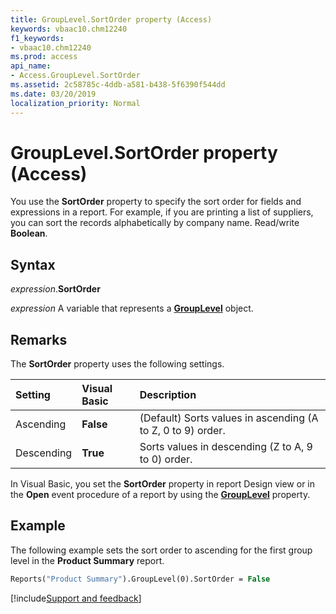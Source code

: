 ```yaml
---
title: GroupLevel.SortOrder property (Access)
keywords: vbaac10.chm12240
f1_keywords:
- vbaac10.chm12240
ms.prod: access
api_name:
- Access.GroupLevel.SortOrder
ms.assetid: 2c58785c-4ddb-a581-b438-5f6390f544dd
ms.date: 03/20/2019
localization_priority: Normal
---
```



# GroupLevel.SortOrder property (Access)

You use the **SortOrder** property to specify the sort order for fields and expressions in a report. For example, if you are printing a list of suppliers, you can sort the records alphabetically by company name. Read/write **Boolean**.


## Syntax

_expression_.**SortOrder**

_expression_ A variable that represents a **[GroupLevel](Access.GroupLevel.md)** object.


## Remarks

The **SortOrder** property uses the following settings.

|Setting|Visual Basic|Description|
|:-----|:-----|:-----|
|Ascending|**False**|(Default) Sorts values in ascending (A to Z, 0 to 9) order.|
|Descending|**True**|Sorts values in descending (Z to A, 9 to 0) order.|

In Visual Basic, you set the **SortOrder** property in report Design view or in the **Open** event procedure of a report by using the **[GroupLevel](Access.Report.GroupLevel.md)** property.


## Example

The following example sets the sort order to ascending for the first group level in the **Product Summary** report.

```vb
Reports("Product Summary").GroupLevel(0).SortOrder = False 

```



[!include[Support and feedback](~/includes/feedback-boilerplate.md)]